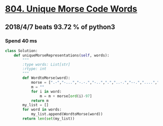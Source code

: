 # [804. Unique Morse Code Words](https://leetcode.com/problems/unique-morse-code-words/description/)

## 2018/4/7 beats 93.72 % of python3
### Spend 40 ms
```python
class Solution:
    def uniqueMorseRepresentations(self, words):
        """
        :type words: List[str]
        :rtype: int
        """
        def WordtoMorse(word):
            morse = [".-","-...","-.-.","-..",".","..-.","--.","....","..",".---","-.-",".-..","--","-.","---",".--.","--.-",".-.","...","-","..-","...-",".--","-..-","-.--","--.."]
            m = ""
            for i in word:
                m = m + morse[ord(i)-97]
            return m
        my_list = []
        for word in words:
            my_list.append(WordtoMorse(word))
        return len(set(my_list))
```
